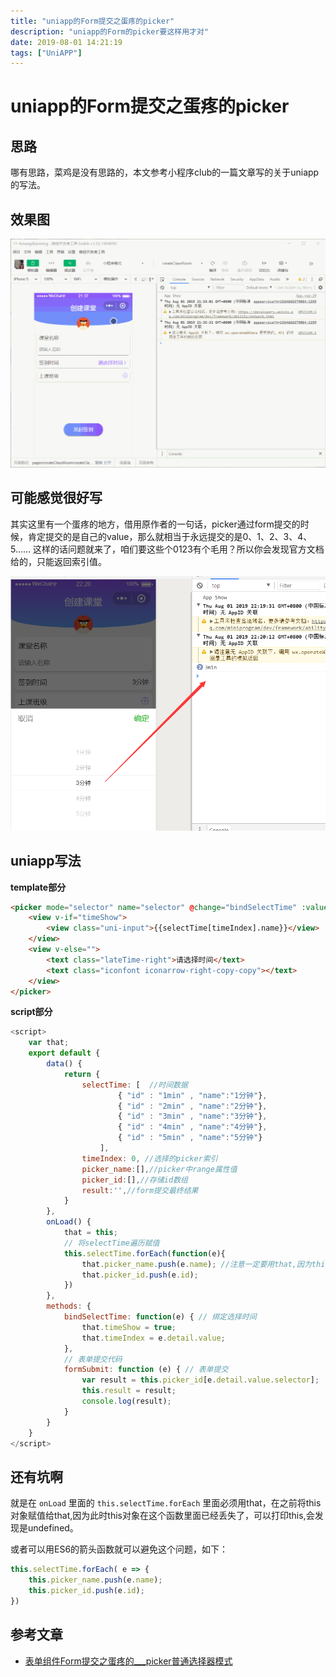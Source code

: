 ```yaml
---
title: "uniapp的Form提交之蛋疼的picker"
description: "uniapp的Form的picker要这样用才对"
date: 2019-08-01 14:21:19
tags: ["UniAPP"]
---
```


# uniapp的Form提交之蛋疼的picker

## 思路

哪有思路，菜鸡是没有思路的，本文参考小程序club的一篇文章写的关于uniapp的写法。

## 效果图

![img](./20171011unipicker.gif "效果图")

## 可能感觉很好写

其实这里有一个蛋疼的地方，借用原作者的一句话，picker通过form提交的时候，肯定提交的是自己的value，那么就相当于永远提交的是0、1、2、3、4、5…… 这样的话问题就来了，咱们要这些个0123有个毛用？所以你会发现官方文档给的，只能返回索引值。

![img](./CBSWpjny0QA8.png "参数")

## uniapp写法

**template部分**
```html
<picker mode="selector" name="selector" @change="bindSelectTime" :value="timeIndex" :range="picker_name">
	<view v-if="timeShow">
		<view class="uni-input">{{selectTime[timeIndex].name}}</view>
	</view>
	<view v-else="">
		<text class="lateTime-right">请选择时间</text>
		<text class="iconfont iconarrow-right-copy-copy"></text>
	</view>
</picker>
```

**script部分**
```javascript
<script>
    var that;
	export default {
		data() {
			return {
                selectTime: [  //时间数据
                        { "id" : "1min" , "name":"1分钟"},
                        { "id" : "2min" , "name":"2分钟"},  
                        { "id" : "3min" , "name":"3分钟"},  
                        { "id" : "4min" , "name":"4分钟"},  
                        { "id" : "5min" , "name":"5分钟"}
                    ],
                timeIndex: 0, //选择的picker索引
                picker_name:[],//picker中range属性值
                picker_id:[],//存储id数组
                result:'',//form提交最终结果
			}
		},
        onLoad() {
            that = this;
            // 将selectTime遍历赋值
            this.selectTime.forEach(function(e){
                that.picker_name.push(e.name); //注意一定要用that,因为this对象此时已经没有传不进来了
                that.picker_id.push(e.id);
            })
        },
		methods: {
			bindSelectTime: function(e) { // 绑定选择时间
                that.timeShow = true;
				that.timeIndex = e.detail.value;
			},
            // 表单提交代码
            formSubmit: function (e) { // 表单提交
                var result = this.picker_id[e.detail.value.selector];
                this.result = result;
                console.log(result);
            }
		}
	}
</script>
```

## 还有坑啊

就是在 `onLoad` 里面的  `this.selectTime.forEach` 里面必须用that，在之前将this对象赋值给that,因为此时this对象在这个函数里面已经丢失了，可以打印this,会发现是undefined。

或者可以用ES6的箭头函数就可以避免这个问题，如下：

```javascript
this.selectTime.forEach( e => {
	this.picker_name.push(e.name);
	this.picker_id.push(e.id);
})
```

## 参考文章

* [表单组件Form提交之蛋疼的___picker普通选择器模式](http://www.wxappclub.com/topic/687)
